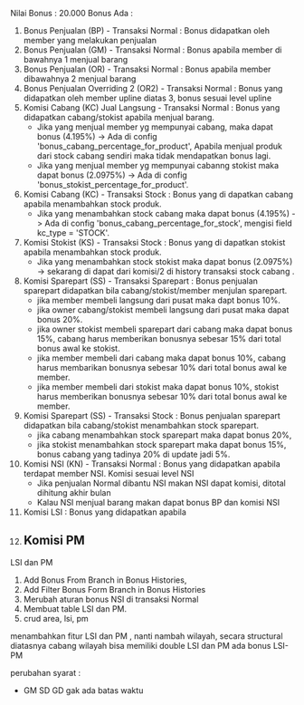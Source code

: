 Nilai Bonus : 20.000
Bonus Ada :
1. Bonus Penjualan (BP) - Transaksi Normal : Bonus didapatkan oleh member yang melakukan penjualan
2. Bonus Penjualan (GM) - Transaksi Normal : Bonus apabila member di bawahnya 1 menjual barang
3. Bonus Penjualan (OR) - Transaksi Normal : Bonus apabila member dibawahnya 2 menjual barang
4. Bonus Penjualan Overriding 2 (OR2) - Transaksi Normal : Bonus yang didapatkan oleh member upline diatas 3, bonus sesuai level upline 
5. Komisi Cabang (KC) Jual Langsung - Transaksi Normal : Bonus yang didapatkan cabang/stokist apabila menjual barang.
    - Jika yang menjual member yg mempunyai cabang, maka dapat bonus (4.195%) -> Ada di config 'bonus_cabang_percentage_for_product', Apabila menjual produk dari stock cabang sendiri maka tidak mendapatkan bonus lagi.
    - Jika yang menjual member yg mempunyai cabanng stokist maka dapat bonus (2.0975%) -> Ada di config 'bonus_stokist_percentage_for_product'.
6. Komisi Cabang (KC) - Transaksi Stock : Bonus yang di dapatkan cabang apabila menambahkan stock produk.
    - Jika yang menambahkan stock cabang maka dapat bonus (4.195%) -> Ada di config 'bonus_cabang_percentage_for_stock', mengisi field kc_type = 'STOCK'.
7. Komisi Stokist (KS) - Transaksi Stock : Bonus yang di dapatkan stokist apabila menambahkan stock produk.
    - Jika yang menambahkan stock stokist maka dapat bonus (2.0975%) -> sekarang di dapat dari komisi/2 di history transaksi stock cabang .
8. Komisi Sparepart (SS) - Transaksi Sparepart : Bonus penjualan sparepart didapatkan bila cabang/stokist/member menjulan sparepart.
    - jika member membeli langsung dari pusat maka dapt bonus 10%.
    - jika owner cabang/stokist membeli langsung dari pusat maka dapat bonus 20%.
    - jika owner stokist membeli sparepart dari cabang maka dapat bonus 15%, cabang harus memberikan bonusnya sebesar 15% dari total bonus awal ke stokist.
    - jika member membeli dari cabang maka dapat bonus 10%, cabang harus membarikan bonusnya sebesar 10% dari total bonus awal ke member.
    - jika member membeli dari stokist maka dapat bonus 10%, stokist harus memberikan bonusnya sebesar 10% dari total bonus awal ke member.
9. Komisi Sparepart (SS) - Transaksi Stock : Bonus penjualan sparepart didapatkan bila cabang/stokist menambahkan stock sparepart.
    - jika cabang menambahkan stock sparepart maka dapat bonus 20%,
    - jika stokist menambahkan stock sparepart maka dapat bonus 15%, bonus cabang yang tadinya 20% di update jadi 5%.
10. Komisi NSI (KN) - Transaksi Normal : Bonus yang didapatkan apabila terdapat member NSI. Komisi sesuai level NSI
    - Jika penjualan Normal dibantu NSI makan NSI dapat komisi, ditotal dihitung akhir bulan
    - Kalau NSI menjual barang makan dapat bonus BP dan komisi NSI
11. Komisi LSI : Bonus yang didapatkan apabila  
12. Komisi PM   
    - 

LSI dan PM

1. Add Bonus From Branch in Bonus Histories, 
2. Add Filter Bonus Form Branch in Bonus Histories
3. Merubah aturan bonus NSI di transaksi Normal
4. Membuat table LSI dan PM.
5. crud area, lsi, pm

menambahkan fitur LSI dan PM , nanti nambah wilayah, secara structural diatasnya cabang
wilayah bisa memiliki double LSI dan PM
ada bonus LSI-PM

perubahan syarat :
- GM SD GD gak ada batas waktu